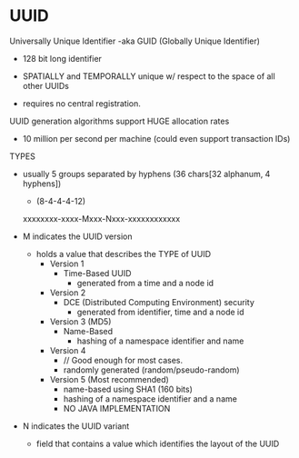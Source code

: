 # UUID 

Universally Unique Identifier 
-aka GUID (Globally Unique Identifier)
- 128 bit long identifier
- SPATIALLY and TEMPORALLY unique w/ respect to the space of all other UUIDs

- requires no central registration.

UUID generation algorithms support HUGE allocation rates
- 10 million per second per machine (could even support transaction IDs)

TYPES
- usually 5 groups separated by hyphens (36 chars[32 alphanum, 4 hyphens])
    - (8-4-4-4-12)
    
    
    xxxxxxxx-xxxx-Mxxx-Nxxx-xxxxxxxxxxxx
    

- M indicates the UUID version
    - holds a value that describes the TYPE of UUID
        - Version 1 
            - Time-Based UUID 
                - generated from a time and a node id
        - Version 2
            - DCE (Distributed Computing Environment) security
                - generated from identifier, time and a node id
        - Version 3 (MD5)
            - Name-Based
                - hashing of a namespace identifier and name
        - Version 4
            - // Good enough for most cases. 
            - randomly generated (random/pseudo-random)
        - Version 5 (Most recommended)
            - name-based using SHA1 (160 bits)
            - hashing of a namespace identifier and a name
            - NO JAVA IMPLEMENTATION
         
- N indicates the UUID variant
    - field that contains a value which identifies the layout of the UUID